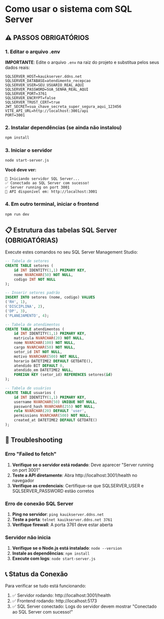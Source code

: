 
# Como usar o sistema com SQL Server

## ⚠️ PASSOS OBRIGATÓRIOS

### 1. Editar o arquivo .env

**IMPORTANTE**: Edite o arquivo `.env` na raiz do projeto e substitua pelos seus dados reais:

```env
SQLSERVER_HOST=kauikserver.ddns.net
SQLSERVER_DATABASE=atendimento_recepcao
SQLSERVER_USER=SEU_USUARIO_REAL_AQUI
SQLSERVER_PASSWORD=SUA_SENHA_REAL_AQUI
SQLSERVER_PORT=3761
SQLSERVER_ENCRYPT=false
SQLSERVER_TRUST_CERT=true
JWT_SECRET=sua_chave_secreta_super_segura_aqui_123456
VITE_API_URL=http://localhost:3001/api
PORT=3001
```

### 2. Instalar dependências (se ainda não instalou)

```bash
npm install
```

### 3. Iniciar o servidor

```bash
node start-server.js
```

**Você deve ver:**
```
🚀 Iniciando servidor SQL Server...
✅ Conectado ao SQL Server com sucesso!
✅ Server running on port 3001
📡 API disponível em: http://localhost:3001
```

### 4. Em outro terminal, iniciar o frontend

```bash
npm run dev
```

## 📋 Estrutura das tabelas SQL Server (OBRIGATÓRIAS)

Execute estes comandos no seu SQL Server Management Studio:

```sql
-- Tabela de setores
CREATE TABLE setores (
    id INT IDENTITY(1,1) PRIMARY KEY,
    nome NVARCHAR(50) NOT NULL,
    codigo INT NOT NULL
);

-- Inserir setores padrão
INSERT INTO setores (nome, codigo) VALUES 
('RH', 1),
('DISCIPLINA', 2),
('DP', 3),
('PLANEJAMENTO', 4);

-- Tabela de atendimentos
CREATE TABLE atendimentos (
    id INT IDENTITY(1,1) PRIMARY KEY,
    matricula NVARCHAR(20) NOT NULL,
    nome NVARCHAR(100) NOT NULL,
    cargo NVARCHAR(50) NOT NULL,
    setor_id INT NOT NULL,
    motivo NVARCHAR(500) NOT NULL,
    horario DATETIME2 DEFAULT GETDATE(),
    atendido BIT DEFAULT 0,
    atendido_em DATETIME2 NULL,
    FOREIGN KEY (setor_id) REFERENCES setores(id)
);

-- Tabela de usuários
CREATE TABLE usuarios (
    id INT IDENTITY(1,1) PRIMARY KEY,
    username NVARCHAR(50) UNIQUE NOT NULL,
    password_hash NVARCHAR(255) NOT NULL,
    role NVARCHAR(20) DEFAULT 'user',
    permissions NVARCHAR(500) NOT NULL,
    created_at DATETIME2 DEFAULT GETDATE()
);
```

## 🔧 Troubleshooting

### Erro "Failed to fetch"
1. **Verifique se o servidor está rodando**: Deve aparecer "Server running on port 3001"
2. **Teste a API diretamente**: Abra http://localhost:3001/health no navegador
3. **Verifique as credenciais**: Certifique-se que SQLSERVER_USER e SQLSERVER_PASSWORD estão corretos

### Erro de conexão SQL Server
1. **Ping no servidor**: `ping kauikserver.ddns.net`
2. **Teste a porta**: `telnet kauikserver.ddns.net 3761`
3. **Verifique firewall**: A porta 3761 deve estar aberta

### Servidor não inicia
1. **Verifique se o Node.js está instalado**: `node --version`
2. **Instale as dependências**: `npm install`
3. **Execute com logs**: `node start-server.js`

## 📞 Status da Conexão

Para verificar se tudo está funcionando:

1. ✅ Servidor rodando: http://localhost:3001/health
2. ✅ Frontend rodando: http://localhost:5173
3. ✅ SQL Server conectado: Logs do servidor devem mostrar "Conectado ao SQL Server com sucesso!"
